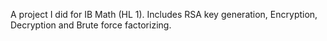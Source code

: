 A project I did for IB Math (HL 1). Includes RSA key generation, Encryption, Decryption and Brute force factorizing.
